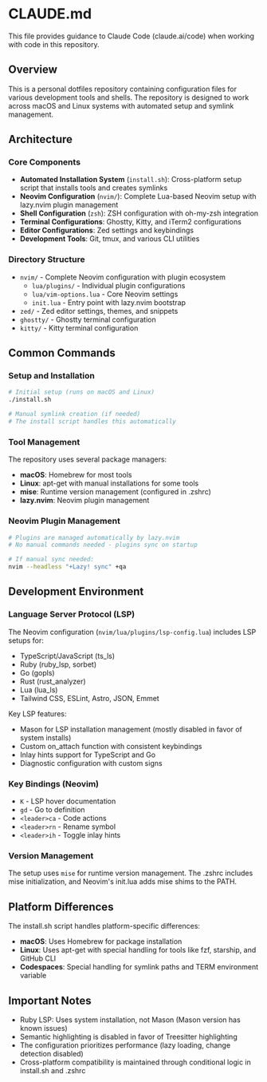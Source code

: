 # CLAUDE.md

This file provides guidance to Claude Code (claude.ai/code) when working with code in this repository.

## Overview

This is a personal dotfiles repository containing configuration files for various development tools and shells. The repository is designed to work across macOS and Linux systems with automated setup and symlink management.

## Architecture

### Core Components

- **Automated Installation System** (`install.sh`): Cross-platform setup script that installs tools and creates symlinks
- **Neovim Configuration** (`nvim/`): Complete Lua-based Neovim setup with lazy.nvim plugin management
- **Shell Configuration** (`zsh`): ZSH configuration with oh-my-zsh integration
- **Terminal Configurations**: Ghostty, Kitty, and iTerm2 configurations
- **Editor Configurations**: Zed settings and keybindings
- **Development Tools**: Git, tmux, and various CLI utilities

### Directory Structure

- `nvim/` - Complete Neovim configuration with plugin ecosystem
  - `lua/plugins/` - Individual plugin configurations
  - `lua/vim-options.lua` - Core Neovim settings
  - `init.lua` - Entry point with lazy.nvim bootstrap
- `zed/` - Zed editor settings, themes, and snippets
- `ghostty/` - Ghostty terminal configuration
- `kitty/` - Kitty terminal configuration

## Common Commands

### Setup and Installation

```bash
# Initial setup (runs on macOS and Linux)
./install.sh

# Manual symlink creation (if needed)
# The install script handles this automatically
```

### Tool Management

The repository uses several package managers:
- **macOS**: Homebrew for most tools
- **Linux**: apt-get with manual installations for some tools
- **mise**: Runtime version management (configured in .zshrc)
- **lazy.nvim**: Neovim plugin management

### Neovim Plugin Management

```bash
# Plugins are managed automatically by lazy.nvim
# No manual commands needed - plugins sync on startup

# If manual sync needed:
nvim --headless "+Lazy! sync" +qa
```

## Development Environment

### Language Server Protocol (LSP)

The Neovim configuration (`nvim/lua/plugins/lsp-config.lua`) includes LSP setups for:
- TypeScript/JavaScript (ts_ls)
- Ruby (ruby_lsp, sorbet)
- Go (gopls)
- Rust (rust_analyzer)
- Lua (lua_ls)
- Tailwind CSS, ESLint, Astro, JSON, Emmet

Key LSP features:
- Mason for LSP installation management (mostly disabled in favor of system installs)
- Custom on_attach function with consistent keybindings
- Inlay hints support for TypeScript and Go
- Diagnostic configuration with custom signs

### Key Bindings (Neovim)

- `K` - LSP hover documentation
- `gd` - Go to definition
- `<leader>ca` - Code actions
- `<leader>rn` - Rename symbol
- `<leader>ih` - Toggle inlay hints

### Version Management

The setup uses `mise` for runtime version management. The .zshrc includes mise initialization, and Neovim's init.lua adds mise shims to the PATH.

## Platform Differences

The install.sh script handles platform-specific differences:
- **macOS**: Uses Homebrew for package installation
- **Linux**: Uses apt-get with special handling for tools like fzf, starship, and GitHub CLI
- **Codespaces**: Special handling for symlink paths and TERM environment variable

## Important Notes

- Ruby LSP: Uses system installation, not Mason (Mason version has known issues)
- Semantic highlighting is disabled in favor of Treesitter highlighting
- The configuration prioritizes performance (lazy loading, change detection disabled)
- Cross-platform compatibility is maintained through conditional logic in install.sh and .zshrc